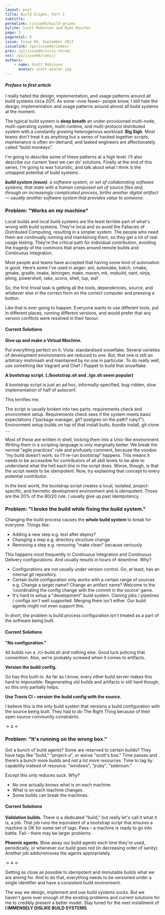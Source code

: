 ```yaml
---
layout: post
title: Build Gripes, Part I
subtitle: 
permalink: /issue04/build-gripes
byline: Scott Robinson and Ryan Boucher
page: 3
pagetotal: 9
issue: Issue 04, September 2013
issuelink: /p2/issue04/index/
prev: /p2/issue04/virus-three/
nxt: /p2/issue04/comic/
authors:
    - name: Scott Robinson
      avatar: scott-avatar.jpg
---
```

#### *Preface to first article*
I really hated the design, implementation, and usage patterns around all build systems circa 2011. As some –now fewer– people know, I still hate the design, implementation and usage patterns around almost all build systems at the moment.

The typical build system is **deep breath** an under-provisioned multi-node, multi-operating system, multi-runtime, and multi-protocol distributed system with a constantly growing heterogenous workload. **Big Sigh**. Most teams don't treat it as anything but a series of hacked together scripts, maintenance is often on-demand, and tasked engineers are affectionately called "build monkeys”.

I'm going to describe some of these patterns at a high level. I’ll also describe our current ‘best we can do’ solutions. Finally at the end of this series, I'm going to wax futuristic, and talk about what I think is the untapped potential of build systems. 

***build system (noun)***: *a software system, or set of collaborating software systems, that mate with a human composed set of source files and, through an increasingly complicated process, births another digital artifact— usually another software system that provides value to someone.*

### Problem: "Works on my machine"
Local builds and local build systems are the least terrible part of what's wrong with build systems. They’re local and so avoid the Fallacies of Distributed Computing, resulting in a simpler system. The people who need them are continually running and maintaining them, so they get a lot of real usage testing. They’re the critical path for individual contribution, avoiding the tragedy of the commons that arises around remote builds and Continuous Integration.

Most people and teams have accepted that having some kind of automation is good. Here’s some I've used in anger: ant, automake, batch, cmake, gmake, gradle, imake, leiningen, make, maven, mk, msbuild, nant, ninja, phing, powershell, rake, scons, shell, tup, waf

So, the first trivial task is getting all the tools, dependencies, source, and whatever else in the correct form on the correct computer and pressing a button.

Like that is ever going to happen. Everyone wants to use different tools, put in different places, running different versions, and would prefer that any version conflicts were resolved in their favour.

#### Current Solutions
**Give up and make a Virtual Machine.**

Put everything perfect on it. Viola: standardised snowflake. Several varieties of development environments are reduced to one. But, that one is still an arbitrary mishmash and maintained by no one in particular. To do really well, use something like Vagrant and Chef / Puppet to build that snowflake.


**A bootstrap script. (./bootstrap.sh and ./go.sh seem popular)**

A bootstrap script is just an ad hoc, informally-specified, bug-ridden, slow implementation of half of autoconf.

This terrifies me.

The script is usually broken into two parts: requirements check and environment setup. Requirements check sees if the system meets basic expectations ("package manager, git? postgres on the path? ruby?"). Environment setup builds on top of that <span class='inline-code'><rpm> install butts</span>, <span class='inline-code'>bundle install</span>, <span class='inline-code'>git clone ...</span>.

Most of these are written in shell, locking them into a Unix-like environment. Writing them in a scripting language is only marginally better. We break the normal “agile practices” rule and profusely comment, because the voodoo “my build doesn’t work, so I’ll re-run bootstrap” happens. This means it needs to be accessible for contributors of all skill levels to be able to understand what the hell each line in the script does. Worse, though, is that the script needs to be idempotent. Now, try explaining that concept to every potential contributor.

In the best world, the bootstrap script creates a local, isolated, project-specific, and hermetic development environment and is idempotent. Those are the 20% of the 80/20 rule. I usually give up past idempotency.

### Problem: "I broke the build while fixing the build system."
Changing the build process causes the **whole build system** to break for everyone. Things like:

- Adding a new step e.g. test after deploy?
- Changing a step e.g. directory structure change
- Removing a step e.g. removing "make clean" because seriously

This happens most frequently in Continuous Integration and Continuous Delivery configurations. And usually results in hours of downtime. Why?

- Configurations are not usually under version control. Go, at least, has an internal git repository.
- Certain build configuration only works with a certain range of sources e.g. Change a target name? Change an artifact name? Welcome to the ‘coordinating the config change with the commit in the source’ game.
- It's hard to setup a "development" build system. Cloning jobs / pipelines / configs isn't well supported. Merging them isn't either. Our build agents might not even support this.

In short, the problem is build process configuration isn't treated as a part of the software being built.

#### Current Solutions
**"No configuration."**

All builds run a ./ci-build.sh and nothing else. Good luck policing that convention. Also, we’re probably screwed when it comes to artifacts.

**Version the build config.**

Go has this built-in. As far as I know, every other build server makes this hard to impossible. Regenerating old builds and artifacts is still hard though, so this only partially helps.

**Use Travis CI – version the build config with the source.**

I believe this is the only build system that versions a build configuration with the source being built. They had to do The Right Thing because of their open source community constraints.

-> ⁂ <-

### Problem: "It's running on the wrong box."
Got a bunch of build agents? Some are reserved to certain builds? They have tags like "build," "project-a", or worse "scott's box." Time passes and there’s a bunch more builds and not a lot more resources. Time to tag by capability instead of resource: "windows", "jruby", "selenium."

Except this only reduces suck. Why?

- No one actually knows what is on each machine.
- What is on each machine changes.
- Some builds can break the machines.

#### Current Solutions
**Validation builds.**
There is a dedicated "build," but really let's call it what it is, a job. That job runs the equivalent of a bootstrap script that ensures a machine is OK for some set of tags. Pass – a machine is ready to go into battle. Fail – there may be larger problems.

**Phoenix agents.**
Blow away our build agents each time they're used, periodically, or whenever our build goes red (in decreasing order of sanity). Another job adds/removes the agents appropriately.

-> ⁂ <-

Getting as close as possible to idempotent and immutable builds what we are aiming for. And to do that, everything needs to be versioned under a single identifier and have a consistent build environment.

The way we design, implement and use build systems sucks. But we haven't gone over enough of the existing problems and current solutions for me to credibly present a better model. Stay tuned for the next installment of **I IMMENSELY DISLIKE BUILD SYSTEMS**.